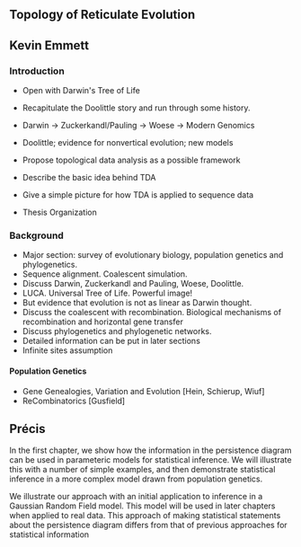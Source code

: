 ## Topology of Reticulate Evolution
## Kevin Emmett

### Introduction

* Open with Darwin's Tree of Life
* Recapitulate the Doolittle story and run through some history.
* Darwin -> Zuckerkandl/Pauling -> Woese -> Modern Genomics
* Doolittle; evidence for nonvertical evolution; new models

* Propose topological data analysis as a possible framework
* Describe the basic idea behind TDA
* Give a simple picture for how TDA is applied to sequence data
* Thesis Organization

### Background

* Major section: survey of evolutionary biology, population genetics and phylogenetics.
* Sequence alignment. Coalescent simulation.
* Discuss Darwin, Zuckerkandl and Pauling, Woese, Doolittle.
* LUCA. Universal Tree of Life. Powerful image!
* But evidence that evolution is not as linear as Darwin thought.
* Discuss the coalescent with recombination. Biological mechanisms of recombination and horizontal gene transfer
* Discuss phylogenetics and phylogenetic networks.
* Detailed information can be put in later sections
* Infinite sites assumption

#### Population Genetics

* Gene Genealogies, Variation and Evolution [Hein, Schierup, Wiuf]
* ReCombinatorics [Gusfield]


## Précis

In the first chapter, we show how the information in the persistence diagram can be used in parameteric models for statistical inference. We will illustrate this with a number of simple examples, and then demonstrate statistical inference in a more complex model drawn from population genetics.

We illustrate our approach with an initial application to inference in a Gaussian Random Field model.
This model will be used in later chapters when applied to real data. This approach of making statistical statements about the persistence diagram differs from that of previous approaches for statistical information